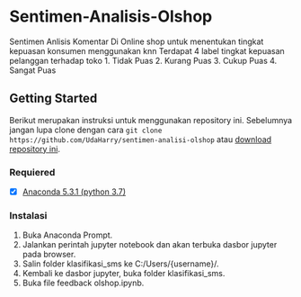 # Sentimen-Analisis-Olshop
Sentimen Anlisis Komentar Di Online shop untuk menentukan tingkat kepuasan konsumen menggunakan knn
Terdapat 4 label tingkat kepuasan pelanggan terhadap toko
    1. Tidak Puas
    2. Kurang Puas
    3. Cukup Puas
    4. Sangat Puas
    
## Getting Started
Berikut merupakan instruksi untuk menggunakan repository ini. Sebelumnya jangan lupa clone dengan cara `git clone https://github.com/UdaHarry/sentimen-analisi-olshop` atau [download repository ini](https://codeload.github.com/UdaHarry/sentimen-analisi-olshop/zip/master).

### Requiered
- [x] [Anaconda 5.3.1 (python 3.7)](https://www.anaconda.com/download/)


### Instalasi
1. Buka Anaconda Prompt.
2. Jalankan perintah jupyter notebook dan akan terbuka dasbor jupyter pada browser.
3. Salin folder klasifikasi_sms ke C:/Users/{username}/.
4. Kembali ke dasbor jupyter, buka folder klasifikasi_sms.
5. Buka file feedback olshop.ipynb.

